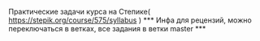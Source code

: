 Практические задачи курса на Степике( https://stepik.org/course/575/syllabus )
*** Инфа для рецензий, можно переключаться в ветках, все задания в ветки master ***
